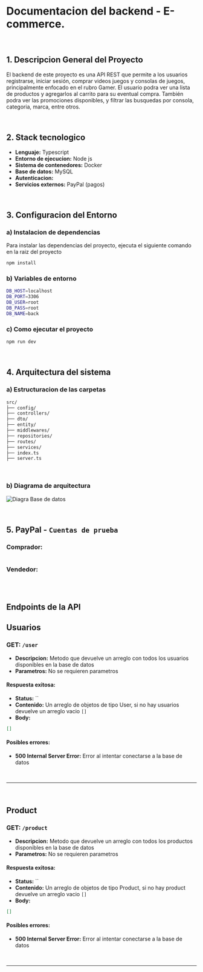 # Documentacion del backend - E-commerce.

</br>

## 1. Descripcion General del Proyecto

El backend de este proyecto es una API REST que permite a los usuarios registrarse, iniciar sesión, comprar videos juegos y consolas de juegos, principalmente enfocado en el rubro Gamer. El usuario podra ver una lista de productos y agregarlos al carrito para su eventual compra.
También podra ver las promociones disponibles, y filtrar las busquedas por consola, categoria, marca, entre otros.

</br>

## 2. Stack tecnologico

- **Lenguaje:** Typescript
- **Entorno de ejecucion:** Node js
- **Sistema de contenedores:** Docker
- **Base de datos:** MySQL
- **Autenticacion:** 
- **Servicios externos:** PayPal (pagos)

</br>

## 3. Configuracion del Entorno

### a) Instalacion de dependencias

Para instalar las dependencias del proyecto, ejecuta el siguiente comando en la raiz del proyecto

```bash
npm install
```

### b) Variables de entorno

```bash
DB_HOST=localhost
DB_PORT=3306
DB_USER=root
DB_PASS=root
DB_NAME=back
```

### c) Como ejecutar el proyecto

```bash
npm run dev
```

</br>

## 4. Arquitectura del sistema

### a) Estructuracion de las carpetas

```bash
src/
├── config/
├── controllers/
├── dto/
├── entity/
├── middlewares/
├── repositories/
├── routes/
├── services/
├── index.ts
├── server.ts
```

</br>

### b) Diagrama de arquitectura

![Diagra Base de datos](https://github-production-user-asset-6210df.s3.amazonaws.com/53066396/388136896-8283b137-af13-4eb9-b9e4-4bfb4bd76ae0.png?X-Amz-Algorithm=AWS4-HMAC-SHA256&X-Amz-Credential=AKIAVCODYLSA53PQK4ZA%2F20241120%2Fus-east-1%2Fs3%2Faws4_request&X-Amz-Date=20241120T185820Z&X-Amz-Expires=300&X-Amz-Signature=a1b55092996c8a5fd1db685761ebcbfdb9dd9f49d9d8c13d66d188aa65b480a7&X-Amz-SignedHeaders=host)

</br>

## 5. PayPal - `Cuentas de prueba`

### Comprador:
``` bash
```

### Vendedor:
``` bash
```

</br>

## Endpoints de la API

## **Usuarios**

### **GET:** `/user`

- **Descripcion:** Metodo que devuelve un arreglo con todos los usuarios disponibles en la base de datos
- **Parametros:** No se requieren parametros

#### **Respuesta exitosa:**

- **Status:** ``
- **Contenido:** Un arreglo de objetos de tipo User, si no hay usuarios devuelve un arreglo vacio `[]`
- **Body:**
```json
[]
```

#### **Posibles errores:**

- **500 Internal Server Error:** Error al intentar conectarse a la base de datos

</br>

---

</br>

## **Product**

### **GET:** `/product`

- **Descripcion:** Metodo que devuelve un arreglo con todos los productos disponibles en la base de datos
- **Parametros:** No se requieren parametros

#### **Respuesta exitosa:**

- **Status:** ``
- **Contenido:** Un arreglo de objetos de tipo Product, si no hay product devuelve un arreglo vacio `[]`
- **Body:**
```json
[]
```

#### **Posibles errores:**

- **500 Internal Server Error:** Error al intentar conectarse a la base de datos

</br>

---

</br>

